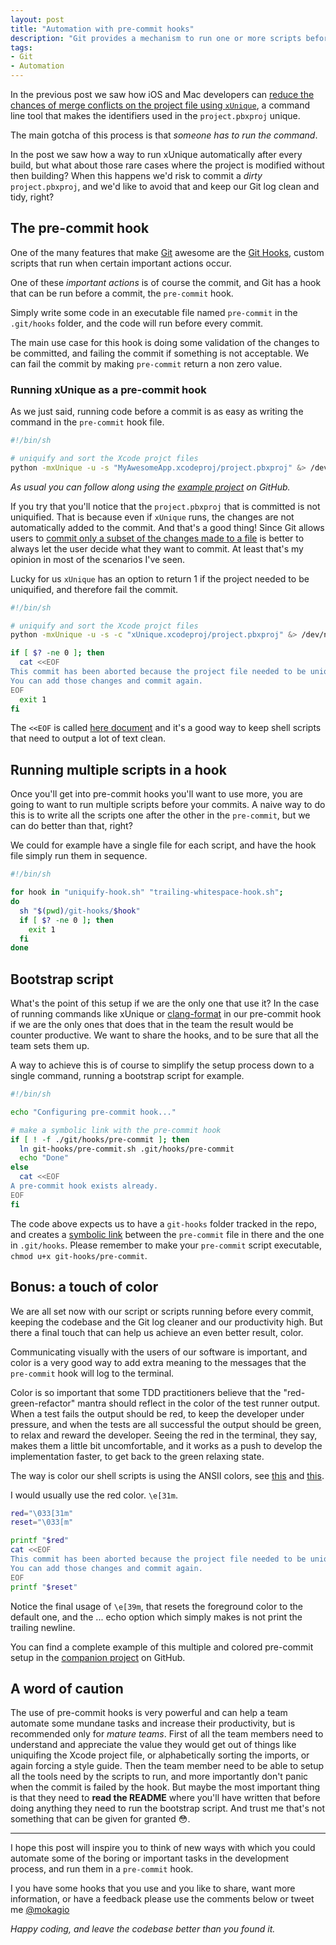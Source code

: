 ```yaml
---
layout: post
title: "Automation with pre-commit hooks"
description: "Git provides a mechanism to run one or more scripts before a commit is actually added to the history called pre-commit hook. We can use this hook to run scripts that validate or sanitise the changes to be committed automatically, saving time and brain power, and assuring the quality of the codbase and git log."
tags:
- Git
- Automation
---
```


In the previous post we saw how iOS and Mac developers can [reduce the chances of merge conflicts on the project file using `xUnique`](https://www.mokacoding.com/blog/xunique/), a command line tool that makes the identifiers used in the `project.pbxproj` unique.

The main gotcha of this process is that _someone has to run the command_.

In the post we saw how a way to run xUnique automatically after every build, but what about those rare cases where the project is modified without then building? When this happens we'd risk to commit a _dirty_ `project.pbxproj`, and we'd like to avoid that and keep our Git log clean and tidy, right?

## The pre-commit hook

One of the many features that make [Git](http://git-scm.com/) awesome are the [Git Hooks](http://git-scm.com/book/en/v2/Customizing-Git-Git-Hooks), custom scripts that run when certain important actions occur.

One of these _important actions_ is of course the commit, and Git has a hook that can be run before a commit, the `pre-commit` hook.

Simply write some code in an executable file named `pre-commit` in the `.git/hooks` folder, and the code will run before every commit.

The main use case for this hook is doing some validation of the changes to be committed, and failing the commit if something is not acceptable. We can fail the commit by making `pre-commit` return a non zero value.

### Running xUnique as a pre-commit hook

As we just said, running code before a commit is as easy as writing the command in the `pre-commit` hook file.

```bash
#!/bin/sh

# uniquify and sort the Xcode projct files
python -mxUnique -u -s "MyAwesomeApp.xcodeproj/project.pbxproj" &> /dev/null
```

_As usual you can follow along using the [example project](https://github.com/mokacoding/xUnique-Example) on GitHub._

If you try that you'll notice that the `project.pbxproj` that is committed is not uniquified. That is because even if `xUnique` runs, the changes are not automatically added to the commit. And that's a good thing! Since Git allows users to [commit only a subset of the changes made to a file](https://git-scm.com/book/en/v2/Git-Tools-Interactive-Staging) is better to always let the user decide what they want to commit. At least that's my opinion in most of the scenarios I've seen.

Lucky for us `xUnique` has an option to return 1 if the project needed to be uniquified, and therefore fail the commit.

```bash
#!/bin/sh

# uniquify and sort the Xcode projct files
python -mxUnique -u -s -c "xUnique.xcodeproj/project.pbxproj" &> /dev/null

if [ $? -ne 0 ]; then
  cat <<EOF
This commit has been aborted because the project file needed to be uniquified.
You can add those changes and commit again.
EOF
  exit 1
fi
```

The `<<EOF` is called [here document](http://tldp.org/LDP/abs/html/here-docs.html) and it's a good way to keep shell scripts that need to output a lot of text clean.

## Running multiple scripts in a hook

Once you'll get into pre-commit hooks you'll want to use more, you are going to want to run multiple scripts before your commits. A naive way to do this is to write all the scripts one after the other in the `pre-commit`, but we can do better than that, right?

We could for example have a single file for each script, and have the hook file simply run them in sequence.

```bash
#!/bin/sh

for hook in "uniquify-hook.sh" "trailing-whitespace-hook.sh";
do
  sh "$(pwd)/git-hooks/$hook"
  if [ $? -ne 0 ]; then
    exit 1
  fi
done
```

## Bootstrap script

What's the point of this setup if we are the only one that use it? In the case of running commands like xUnique or [clang-format](http://clang.llvm.org/docs/ClangFormat.html) in our pre-commit hook if we are the only ones that does that in the team the result would be counter productive. We want to share the hooks, and to be sure that all the team sets them up.

A way to achieve this is of course to simplify the setup process down to a single command, running a bootstrap script for example.

```bash
#!/bin/sh

echo "Configuring pre-commit hook..."

# make a symbolic link with the pre-commit hook
if [ ! -f ./git/hooks/pre-commit ]; then
  ln git-hooks/pre-commit.sh .git/hooks/pre-commit
  echo "Done"
else
  cat <<EOF
A pre-commit hook exists already.
EOF
fi
```

The code above expects us to have a `git-hooks` folder tracked in the repo, and creates a [symbolic link](http://en.wikipedia.org/wiki/Symbolic_link) between the `pre-commit` file in there and the one in `.git/hooks`. Please remember to make your `pre-commit` script executable, `chmod u+x git-hooks/pre-commit`.

## Bonus: a touch of color

We are all set now with our script or scripts running before every commit, keeping the codebase and the Git log cleaner and our productivity high. But there a final touch that can help us achieve an even better result, color.

Communicating visually with the users of our software is important, and color is a very good way to add extra meaning to the messages that the `pre-commit` hook will log to the terminal.

Color is so important that some TDD practitioners believe that the "red-green-refactor" mantra should reflect in the color of the test runner output. When a test fails the output should be red, to keep the developer under pressure, and when the tests are all successful the output should be green, to relax and reward the developer. Seeing the red in the terminal, they say, makes them a little bit uncomfortable, and it works as a push to develop the implementation faster, to get back to the green relaxing state.

The way is color our shell scripts is using the ANSII colors, see [this](https://en.wikipedia.org/wiki/ANSI_escape_code#Colors) and [this](http://misc.flogisoft.com/bash/tip_colors_and_formatting).

I would usually use the red color. `\e[31m`.

```bash
red="\033[31m"
reset="\033[m"

printf "$red"
cat <<EOF
This commit has been aborted because the project file needed to be uniquified.
You can add those changes and commit again.
EOF
printf "$reset"
```

Notice the final usage of `\e[39m`, that resets the foreground color to the default one, and the ... echo option which simply makes is not print the trailing newline.

You can find a complete example of this multiple and colored pre-commit setup in the [companion project](https://github.com/mokacoding/xUnique-Example) on GitHub.

## A word of caution

The use of pre-commit hooks is very powerful and can help a team automate some mundane tasks and increase their productivity, but is recommended only for _mature teams_. First of all the team members need to understand and appreciate the value they would get out of things like uniquifing the Xcode project file, or alphabetically sorting the imports, or again forcing a style guide. Then the team member need to be able to setup all the tools need by the scripts to run, and more importantly don't panic when the commit is failed by the hook. But maybe the most important thing is that they need to **read the README** where you'll have written that before doing anything they need to run the bootstrap script. And trust me that's not something that can be given for granted 😳.

---

I hope this post will inspire you to think of new ways with which you could automate some of the boring or important tasks in the development process, and run them in a `pre-commit` hook.

I you have some hooks that you use and you like to share, want more information, or have a feedback please use the comments below or tweet me [@mokagio](https://twitter.com/mokagio)

_Happy coding, and leave the codebase better than you found it._
